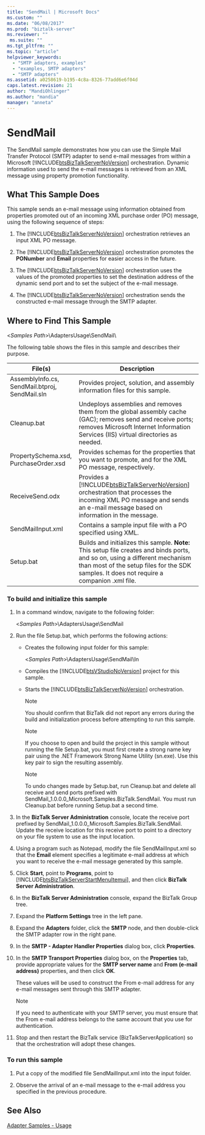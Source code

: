 ```yaml
---
title: "SendMail | Microsoft Docs"
ms.custom: ""
ms.date: "06/08/2017"
ms.prod: "biztalk-server"
ms.reviewer: ""
 ms.suite: ""
ms.tgt_pltfrm: ""
ms.topic: "article"
helpviewer_keywords: 
  - "SMTP adapters, examples"
  - "examples, SMTP adapters"
  - "SMTP adapters"
ms.assetid: a0258619-b195-4c8a-8326-77add6e6f04d
caps.latest.revision: 21
author: "MandiOhlinger"
ms.author: "mandia"
manager: "anneta"
---
```

# SendMail
The SendMail sample demonstrates how you can use the Simple Mail Transfer Protocol (SMTP) adapter to send e-mail messages from within a Microsoft [!INCLUDE[btsBizTalkServerNoVersion](../includes/btsbiztalkservernoversion-md.md)] orchestration. Dynamic information used to send the e-mail messages is retrieved from an XML message using property promotion functionality.  
  
## What This Sample Does  
 This sample sends an e-mail message using information obtained from properties promoted out of an incoming XML purchase order (PO) message, using the following sequence of steps:  
  
1.  The [!INCLUDE[btsBizTalkServerNoVersion](../includes/btsbiztalkservernoversion-md.md)] orchestration retrieves an input XML PO message.  
  
2.  The [!INCLUDE[btsBizTalkServerNoVersion](../includes/btsbiztalkservernoversion-md.md)] orchestration promotes the **PONumber** and **Email** properties for easier access in the future.  
  
3.  The [!INCLUDE[btsBizTalkServerNoVersion](../includes/btsbiztalkservernoversion-md.md)] orchestration uses the values of the promoted properties to set the destination address of the dynamic send port and to set the subject of the e-mail message.  
  
4.  The [!INCLUDE[btsBizTalkServerNoVersion](../includes/btsbiztalkservernoversion-md.md)] orchestration sends the constructed e-mail message through the SMTP adapter.  
  
## Where to Find This Sample  
 \<*Samples Path*>\AdaptersUsage\SendMail\  
  
 The following table shows the files in this sample and describes their purpose.  
  
|File(s)|Description|  
|---------------|-----------------|  
|AssemblyInfo.cs, SendMail.btproj, SendMail.sln|Provides project, solution, and assembly information files for this sample.|  
|Cleanup.bat|Undeploys assemblies and removes them from the global assembly cache (GAC); removes send and receive ports; removes Microsoft Internet Information Services (IIS) virtual directories as needed.|  
|PropertySchema.xsd, PurchaseOrder.xsd|Provides schemas for the properties that you want to promote, and for the XML PO message, respectively.|  
|ReceiveSend.odx|Provides a [!INCLUDE[btsBizTalkServerNoVersion](../includes/btsbiztalkservernoversion-md.md)] orchestration that processes the incoming XML PO message and sends an e-mail message based on information in the message.|  
|SendMailInput.xml|Contains a sample input file with a PO specified using XML.|  
|Setup.bat|Builds and initializes this sample. **Note:**  This setup file creates and binds ports, and so on, using a different mechanism than most of the setup files for the SDK samples. It does not require a companion .xml file.|  
  
### To build and initialize this sample  
  
1.  In a command window, navigate to the following folder:  
  
     \<*Samples Path*>\AdaptersUsage\SendMail  
  
2.  Run the file Setup.bat, which performs the following actions:  
  
    -   Creates the following input folder for this sample:  
  
         \<*Samples Path*>\AdaptersUsage\SendMail\In  
  
    -   Compiles the [!INCLUDE[btsVStudioNoVersion](../includes/btsvstudionoversion-md.md)] project for this sample.  
  
    -   Starts the [!INCLUDE[btsBizTalkServerNoVersion](../includes/btsbiztalkservernoversion-md.md)] orchestration.  
  
        > [!NOTE]
        >  You should confirm that BizTalk did not report any errors during the build and initialization process before attempting to run this sample.  
  
        > [!NOTE]
        >  If you choose to open and build the project in this sample without running the file Setup.bat, you must first create a strong name key pair using the .NET Framework Strong Name Utility (sn.exe). Use this key pair to sign the resulting assembly.  
  
        > [!NOTE]
        >  To undo changes made by Setup.bat, run Cleanup.bat and delete all receive and send ports prefixed with SendMail_1.0.0.0_Microsoft.Samples.BizTalk.SendMail. You must run Cleanup.bat before running Setup.bat a second time.  
  
3.  In the **BizTalk Server Administration** console, locate the receive port prefixed by SendMail_1.0.0.0_Microsoft.Samples.BizTalk.SendMail. Update the receive location for this receive port to point to a directory on your file system to use as the input location.  
  
4.  Using a program such as Notepad, modify the file SendMailInput.xml so that the **Email** element specifies a legitimate e-mail address at which you want to receive the e-mail message generated by this sample.  
  
5.  Click **Start**, point to **Programs**, point to [!INCLUDE[btsBizTalkServerStartMenuItemui](../includes/btsbiztalkserverstartmenuitemui-md.md)], and then click **BizTalk Server Administration**.  
  
6.  In the **BizTalk Server Administration** console, expand the BizTalk Group tree.  
  
7.  Expand the **Platform Settings** tree in the left pane.  
  
8.  Expand the **Adapters** folder, click the **SMTP** node, and then double-click the SMTP adapter row in the right pane.  
  
9. In the **SMTP - Adapter Handler Properties** dialog box, click **Properties**.  
  
10. In the **SMTP Transport Properties** dialog box, on the **Properties** tab, provide appropriate values for the **SMTP server name** and **From (e-mail address)** properties, and then click **OK**.  
  
     These values will be used to construct the From e-mail address for any e-mail messages sent through this SMTP adapter.  
  
    > [!NOTE]
    >  If you need to authenticate with your SMTP server, you must ensure that the From e-mail address belongs to the same account that you use for authentication.  
  
11. Stop and then restart the BizTalk service (BizTalkServerApplication) so that the orchestration will adopt these changes.  
  
### To run this sample  
  
1.  Put a copy of the modified file SendMailInput.xml into the input folder.  
  
2.  Observe the arrival of an e-mail message to the e-mail address you specified in the previous procedure.  
  
## See Also  
 [Adapter Samples - Usage](../core/adapter-samples-usage.md)
